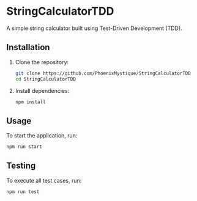 # StringCalculatorTDD

A simple string calculator built using Test-Driven Development (TDD).

## Installation

1. Clone the repository:
   ```sh
   git clone https://github.com/PhoenixMystique/StringCalculatorTDD
   cd StringCalculatorTDD
   ```

2. Install dependencies:
   ```sh
   npm install
   ```

## Usage

To start the application, run:
```sh
npm run start
```

## Testing

To execute all test cases, run:
```sh
npm run test
```

